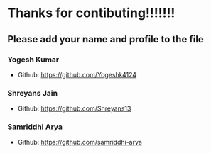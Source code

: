 # Thanks for contibuting!!!!!!!
## Please add your name and profile to the file

### Yogesh Kumar
- Github: https://github.com/Yogeshk4124

### Shreyans Jain
- Github: https://github.com/Shreyans13

###  Samriddhi Arya
 - Github: https://github.com/samriddhi-arya
